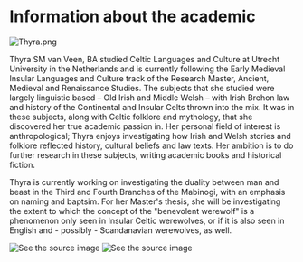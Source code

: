 <html>

<h1><strong> Information about the academic </strong></h1> 

<img src="/Thyra2305/About/blob/main/Thyra.png?raw=true" alt="Thyra.png">

<p>

Thyra SM van Veen, BA studied Celtic Languages and Culture at Utrecht University in the Netherlands and is currently following the Early Medieval Insular Languages and Culture track of the Research Master, Ancient, Medieval and Renaissance Studies. The subjects that she studied were largely linguistic based – Old Irish and Middle Welsh – with Irish Brehon law and history of the Continental and Insular Celts thrown into the mix. It was in these subjects, along with Celtic folklore and mythology, that she discovered her true academic passion in. Her personal field of interest is anthropological; Thyra enjoys investigating how Irish and Welsh stories and folklore reflected history, cultural beliefs and law texts. Her ambition is to do further research in these subjects, writing academic books and historical fiction.

Thyra is currently working on investigating the duality between man and beast in the Third and Fourth Branches of the Mabinogi, with an emphasis on naming and baptsim. For her Master's thesis, she will be investigating the extent to which the concept of the "benevolent werewolf" is a phenomenon only seen in Insular Celtic werewolves, or if it is also seen in English and - possibly - Scandanavian werewolves, as well. 

<img src="https://pm1.narvii.com/6605/34fd415ef200e82238681ada6c9ccb1102bc08ab_hq.jpg" alt="See the source image" class=" nofocus" tabindex="0" aria-label="See the source image" data-bm="21">

<img src="https://th.bing.com/th/id/OIP.O5zmS-ZXwGzGRPT_1r8_JwAAAA?pid=Api&amp;rs=1" alt="See the source image" class=" nofocus" tabindex="0" aria-label="See the source image">

</p>

</html>

